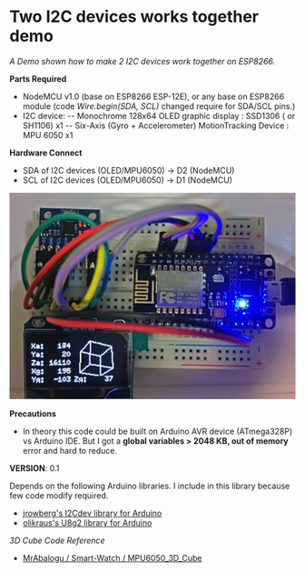 Two I2C devices works together demo 
=======
*A Demo shown how to make 2 I2C devices work together on ESP8266.*

**Parts Required**
- NodeMCU v1.0 (base on ESP8266 ESP-12E), or any base on ESP8266 module (code *Wire.begin(SDA, SCL)* changed require for SDA/SCL pins.)
- I2C device: 
-- Monochrome 128x64 OLED graphic display : SSD1306 ( or SH1106) x1
-- Six-Axis (Gyro + Accelerometer) MotionTracking Device : MPU 6050 x1

**Hardware Connect**
- SDA of I2C devices (OLED/MPU6050) -> D2 (NodeMCU)
- SCL of I2C devices (OLED/MPU6050) -> D1 (NodeMCU)

![GitHub](https://github.com/benjenq/ESP8266_MPU6050_OLED_SSD1306/blob/master/ESP8266_MPU6050_OLED_SSD1306.JPG "icon,benjenq")

**Precautions**
- In theory this code could be built on Arduino AVR device (ATmega328P) vs Arduino IDE. But I got a **global variables > 2048 KB, out of memory** error and hard to reduce.

**VERSION**:   0.1

Depends on the following Arduino libraries. I include in this library because few code modify required.  
- [jrowberg's I2Cdev library for Arduino](https://github.com/jrowberg/i2cdevlib/tree/master/Arduino/I2Cdev)
- [olikraus's U8g2 library for Arduino](https://github.com/olikraus/U8g2_Arduino)

*3D Cube Code Reference*
- [MrAbalogu / Smart-Watch / MPU6050_3D_Cube](https://github.com/MrAbalogu/Smart-Watch/blob/master/MPU6050_3D_Cube/MPU6050_3D_Cube.ino)
